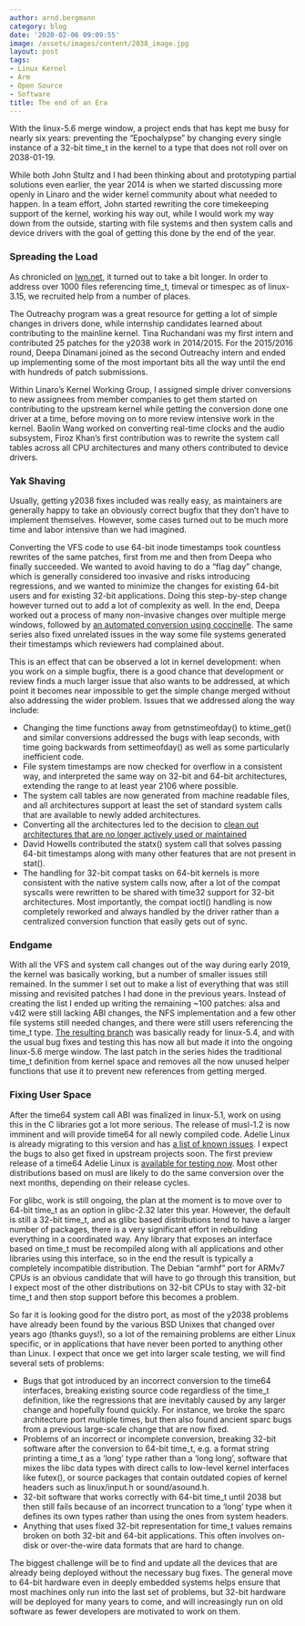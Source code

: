 ```yaml
---
author: arnd.bergmann
category: blog
date: '2020-02-06 09:09:55'
image: /assets/images/content/2038_image.jpg
layout: post
tags:
- Linux Kernel
- Arm
- Open Source
- Software
title: The end of an Era
---
```


With the linux-5.6 merge window, a project ends that has kept me busy for nearly six years: preventing the “Epochalypse” by changing every single instance of a 32-bit time_t in the kernel to a type that does not roll over on 2038-01-19.

While both John Stultz and I had been thinking about and prototyping partial solutions even earlier, the year 2014 is when we started discussing more openly in Linaro and the wider kernel community about what needed to happen. In a team effort, John started rewriting the core timekeeping support of the kernel, working his way out, while I would work my way down from the outside, starting with file systems and then system calls and device drivers with the goal of getting this done by the end of the year.

### Spreading the Load

As chronicled on [lwn.net](https://lwn.net/Kernel/Index/#Year_2038_problem), it turned out to take a bit longer. In order to address over 1000 files referencing time_t, timeval or timespec as of linux-3.15, we recruited help from a number of places.

The Outreachy program was a great resource for getting a lot of simple changes in drivers done, while internship candidates learned about contributing to the mainline kernel. Tina Ruchandani was my first intern and contributed 25 patches for the y2038 work in 2014/2015. For the 2015/2016 round, Deepa Dinamani joined as the second Outreachy intern and ended up implementing some of the most important bits all the way until the end with hundreds of patch submissions.

Within Linaro’s Kernel Working Group, I assigned simple driver conversions to new assignees from member companies to get them started on contributing to the upstream kernel while getting the conversion done one driver at a time, before moving on to more review intensive work in the kernel. Baolin Wang worked on converting real-time clocks and the audio subsystem, Firoz Khan’s first contribution was to rewrite the system call tables across all CPU architectures and many others contributed to device drivers.

### Yak Shaving

Usually, getting y2038 fixes included was really easy, as maintainers are generally happy to take an obviously correct bugfix that they don’t have to implement themselves. However, some cases turned out to be much more time and labor intensive than we had imagined.

Converting the VFS code to use 64-bit inode timestamps took countless rewrites of the same patches, first from me and then from Deepa who finally succeeded. We wanted to avoid having to do a “flag day” change, which is generally considered too invasive and risks introducing regressions, and we wanted to minimize the changes for existing 64-bit users and for existing 32-bit applications. Doing this step-by-step change however turned out to add a lot of complexity as well. In the end, Deepa worked out a process of many non-invasive changes over multiple merge windows, followed by [an automated conversion using coccinelle](https://git.kernel.org/pub/scm/linux/kernel/git/torvalds/linux.git/commit/?id=95582b0083883). The same series also fixed unrelated issues in the way some file systems generated their timestamps which reviewers had complained about.

This is an effect that can be observed a lot in kernel development: when you work on a simple bugfix, there is a good chance that development or review finds a much larger issue that also wants to be addressed, at which point it becomes near impossible to get the simple change merged without also addressing the wider problem. Issues that we addressed along the way include:

- Changing the time functions away from getnstimeofday() to ktime_get() and similar conversions addressed the bugs with leap seconds, with time going backwards from settimeofday() as well as some particularly inefficient code.
- File system timestamps are now checked for overflow in a consistent way, and interpreted the same way on 32-bit and 64-bit architectures, extending the range to at least year 2106 where possible.
- The system call tables are now generated from machine readable files, and all architectures support at least the set of standard system calls that are available to newly added architectures.
- Converting all the architectures led to the decision to [clean out architectures that are no longer actively used or maintained](https://lwn.net/Articles/748074/)
- David Howells contributed the statx() system call that solves passing 64-bit timestamps along with many other features that are not present in stat().
- The handling for 32-bit compat tasks on 64-bit kernels is more consistent with the native system calls now, after a lot of the compat syscalls were rewritten to be shared with time32 support for 32-bit architectures. Most importantly, the compat ioctl() handling is now completely reworked and always handled by the driver rather than a centralized conversion function that easily gets out of sync.

### Endgame

With all the VFS and system call changes out of the way during early 2019, the kernel was basically working, but a number of smaller issues still remained. In the summer I set out to make a list of everything that was still missing and revisited patches I had done in the previous years. Instead of creating the list I ended up writing the remaining ~100 patches: alsa and v4l2 were still lacking ABI changes, the NFS implementation and a few other file systems still needed changes, and there were still users referencing the time_t type. [The resulting branch](https://git.kernel.org/pub/scm/linux/kernel/git/arnd/playground.git/log/?h=y2038-endgame) was basically ready for linux-5.4, and with the usual bug fixes and testing this has now all but made it into the ongoing linux-5.6 merge window. The last patch in the series hides the traditional time_t definition from kernel space and removes all the now unused helper functions that use it to prevent new references from getting merged.

### Fixing User Space

After the time64 system call ABI was finalized in linux-5.1, work on using this in the C libraries got a lot more serious. The release of musl-1.2 is now imminent and will provide time64 for all newly compiled code. Adelie Linux is already migrating to this version and has [a list of known issues](https://wiki.adelielinux.org/wiki/Project:Time64). I expect the bugs to also get fixed in upstream projects soon. The first preview release of a time64 Adelie Linux is [available for testing now](https://distfiles.adelielinux.org/adelie/1.0/iso/rc1/). Most other distributions based on musl are likely to do the same conversion over the next months, depending on their release cycles.

For glibc, work is still ongoing, the plan at the moment is to move over to 64-bit time_t as an option in glibc-2.32 later this year. However, the default is still a 32-bit time_t, and as glibc based distributions tend to have a larger number of packages, there is a very significant effort in rebuilding everything in a coordinated way. Any library that exposes an interface based on time_t must be recompiled along with all applications and other libraries using this interface, so in the end the result is typically a completely incompatible distribution. The Debian “armhf” port for ARMv7 CPUs is an obvious candidate that will have to go through this transition, but I expect most of the other distributions on 32-bit CPUs to stay with 32-bit time_t and then stop support before this becomes a problem.

So far it is looking good for the distro port, as most of the y2038 problems have already been found by the various BSD Unixes that changed over years ago (thanks guys!), so a lot of the remaining problems are either Linux specific, or in applications that have never been ported to anything other than Linux. I expect that once we get into larger scale testing, we will find several sets of problems:

- Bugs that got introduced by an incorrect conversion to the time64 interfaces, breaking existing source code regardless of the time_t definition, like the regressions that are inevitably caused by any larger change and hopefully found quickly. For instance, we broke the sparc architecture port multiple times, but then also found ancient sparc bugs from a previous large-scale change that are now fixed.
- Problems of an incorrect or incomplete conversion, breaking 32-bit software after the conversion to 64-bit time_t, e.g. a format string printing a time_t as a ‘long’ type rather than a ‘long long’, software that mixes the libc data types with direct calls to low-level kernel interfaces like futex(), or source packages that contain outdated copies of kernel headers such as linux/input.h or sound/asound.h.
- 32-bit software that works correctly with 64-bit time_t until 2038 but then still fails because of an incorrect truncation to a ‘long’ type when it defines its own types rather than using the ones from system headers.
- Anything that uses fixed 32-bit representation for time_t values remains broken on both 32-bit and 64-bit applications. This often involves on-disk or over-the-wire data formats that are hard to change.

The biggest challenge will be to find and update all the devices that are already being deployed without the necessary bug fixes. The general move to 64-bit hardware even in deeply embedded systems helps ensure that most machines only run into the last set of problems, but 32-bit hardware will be deployed for many years to come, and will increasingly run on old software as fewer developers are motivated to work on them.
